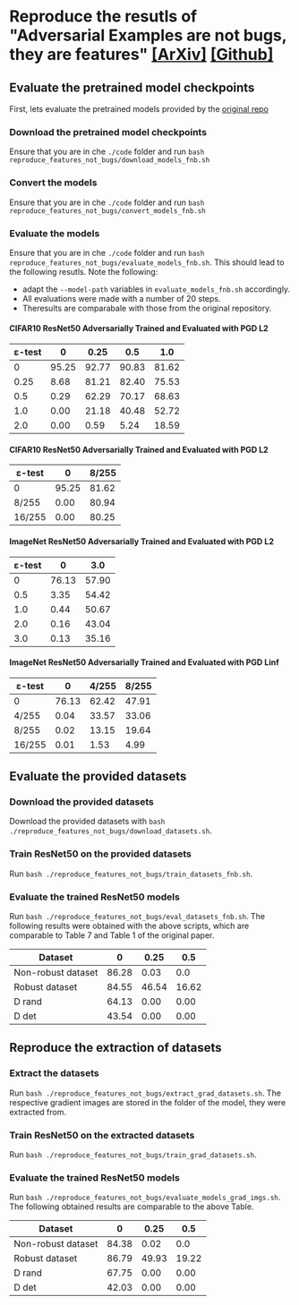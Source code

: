 # Reproduce the resutls of "Adversarial Examples are not bugs, they are features" [[ArXiv]](https://export.arxiv.org/pdf/1905.02175) [[Github]](https://github.com/MadryLab/robustness)

## Evaluate the pretrained model checkpoints
First, lets evaluate the pretrained models provided by the [original repo](https://github.com/MadryLab/robustness)

### Download the pretrained model checkpoints
Ensure that you are in che `./code` folder and run `bash reproduce_features_not_bugs/download_models_fnb.sh`

### Convert the models
Ensure that you are in che `./code` folder and run `bash reproduce_features_not_bugs/convert_models_fnb.sh`

### Evaluate the models
Ensure that you are in che `./code` folder and run `bash reproduce_features_not_bugs/evaluate_models_fnb.sh`. This should lead to the following resutls. 
Note the following: 
* adapt the `--model-path` variables in `evaluate_models_fnb.sh` accordingly.
* All evaluations were made with a number of 20 steps. 
* Theresults are comparabale with those from the original repository.

#### CIFAR10 ResNet50 Adversarially Trained and Evaluated with PGD L2

| ε-test | 0     | 0.25  | 0.5   | 1.0   |
|--------|-------|-------|-------|-------|
| 0      | 95.25 | 92.77 | 90.83 | 81.62 |
| 0.25   | 8.68  | 81.21 | 82.40 | 75.53 |
| 0.5    | 0.29  | 62.29 | 70.17 | 68.63 |
| 1.0    | 0.00  | 21.18 | 40.48 | 52.72 |
| 2.0    | 0.00  | 0.59  | 5.24  | 18.59 |

#### CIFAR10 ResNet50 Adversarially Trained and Evaluated with PGD L2 

| ε-test | 0     | 8/255 |
|--------|-------|-------|
| 0      | 95.25 | 81.62 |
| 8/255  | 0.00  | 80.94 |
| 16/255 | 0.00  | 80.25 |

#### ImageNet ResNet50 Adversarially Trained and Evaluated with PGD L2

| ε-test | 0     | 3.0   |
|--------|-------|-------|
| 0      | 76.13 | 57.90 |
| 0.5    | 3.35  | 54.42 |
| 1.0    | 0.44  | 50.67 |
| 2.0    | 0.16  | 43.04 |
| 3.0    | 0.13  | 35.16 |

#### ImageNet ResNet50 Adversarially Trained and Evaluated with PGD Linf

| ε-test | 0     | 4/255 | 8/255 |
|--------|-------|-------|-------|
| 0      | 76.13 | 62.42 | 47.91 |
| 4/255  | 0.04  | 33.57 | 33.06 |
| 8/255  | 0.02  | 13.15 | 19.64 |
| 16/255 | 0.01  | 1.53  | 4.99  |


## Evaluate the provided datasets
### Download the provided datasets 
Download the provided datasets with `bash ./reproduce_features_not_bugs/download_datasets.sh`.

### Train ResNet50 on the provided datasets
Run `bash ./reproduce_features_not_bugs/train_datasets_fnb.sh`.

### Evaluate the trained ResNet50 models
Run `bash ./reproduce_features_not_bugs/eval_datasets_fnb.sh`. The following results were obtained with the above scripts, which are comparable to Table 7 and Table 1 of the original paper.

| Dataset            | 0     | 0.25  | 0.5   |
|--------------------|-------|-------|-------|
| Non-robust dataset | 86.28 | 0.03  | 0.0   |
| Robust dataset     | 84.55 | 46.54 | 16.62 |
| D rand             | 64.13 | 0.00  | 0.00  |
| D det              | 43.54 | 0.00  | 0.00  |

## Reproduce the extraction of datasets 
### Extract the datasets
Run `bash ./reproduce_features_not_bugs/extract_grad_datasets.sh`. The respective gradient images are stored in the folder of the model, they were extracted from. 

### Train ResNet50 on the extracted datasets
Run `bash ./reproduce_features_not_bugs/train_grad_datasets.sh`.

### Evaluate the trained ResNet50 models
Run `bash ./reproduce_features_not_bugs/evaluate_models_grad_imgs.sh`. The following obtained results are comparable to the above Table. 

| Dataset            | 0     | 0.25  | 0.5   |
|--------------------|-------|-------|-------|
| Non-robust dataset | 84.38 | 0.02  | 0.0   |
| Robust dataset     | 86.79 | 49.93 | 19.22 |
| D rand             | 67.75 | 0.00  | 0.00  |
| D det              | 42.03 | 0.00  | 0.00  |
